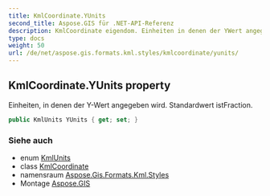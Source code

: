 ```yaml
---
title: KmlCoordinate.YUnits
second_title: Aspose.GIS für .NET-API-Referenz
description: KmlCoordinate eigendom. Einheiten in denen der YWert angegeben wird. Standardwert istFraction.
type: docs
weight: 50
url: /de/net/aspose.gis.formats.kml.styles/kmlcoordinate/yunits/
---
```

## KmlCoordinate.YUnits property

Einheiten, in denen der Y-Wert angegeben wird. Standardwert istFraction.

```csharp
public KmlUnits YUnits { get; set; }
```

### Siehe auch

* enum [KmlUnits](../../kmlunits/)
* class [KmlCoordinate](../)
* namensraum [Aspose.Gis.Formats.Kml.Styles](../../kmlcoordinate/)
* Montage [Aspose.GIS](../../../)



